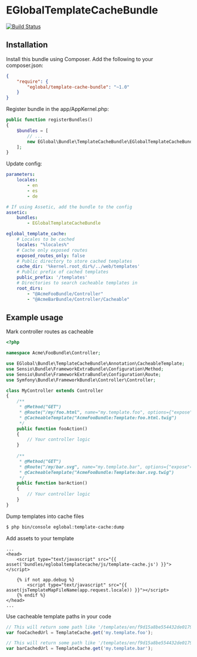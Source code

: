 # EGlobalTemplateCacheBundle

[![Build Status](https://travis-ci.org/eglobal-it/EGlobalTemplateCacheBundle.svg?branch=master)](https://travis-ci.org/eglobal-it/EGlobalTemplateCacheBundle)

## Installation

Install this bundle using Composer. Add the following to your composer.json:

```json
{
    "require": {
        "eglobal/template-cache-bundle": "~1.0"
    }
}
```

Register bundle in the app/AppKernel.php:

```php
public function registerBundles()
{
    $bundles = [
        // ...
        new EGlobal\Bundle\TemplateCacheBundle\EGlobalTemplateCacheBundle(),
    ];
}
```

Update config:

```yaml
parameters:
    locales:
        - en
        - es
        - de

# If using Assetic, add the bundle to the config
assetic:
    bundles:
        - EGlobalTemplateCacheBundle

eglobal_template_cache:
    # Locales to be cached
    locales: "%locales%"
    # Cache only exposed routes
    exposed_routes_only: false
    # Public directory to store cached templates
    cache_dir: '%kernel.root_dir%/../web/templates'
    # Public prefix of cached templates
    public_prefix: '/templates'
    # Directories to search cacheable templates in
    root_dirs:
        - "@AcmeFooBundle/Controller"
        - "@AcmeBarBundle/Controller/Cacheable"
```

## Example usage

Mark controller routes as cacheable

```php
<?php

namespace Acme\FooBundle\Controller;

use EGlobal\Bundle\TemplateCacheBundle\Annotation\CacheableTemplate;
use Sensio\Bundle\FrameworkExtraBundle\Configuration\Method;
use Sensio\Bundle\FrameworkExtraBundle\Configuration\Route;
use Symfony\Bundle\FrameworkBundle\Controller\Controller;

class MyController extends Controller
{
    /**
     * @Method("GET")
     * @Route("/my/foo.html", name="my.template.foo", options={"expose"=true})
     * @CacheableTemplate("AcmeFooBundle:Template:foo.html.twig")
     */
    public function fooAction()
    {
        // Your controller logic
    }
    
    /**
     * @Method("GET")
     * @Route("/my/bar.svg", name="my.template.bar", options={"expose"=true})
     * @CacheableTemplate("AcmeFooBundle:Template:bar.svg.twig")
     */
    public function barAction()
    {
        // Your controller logic
    }
}
```

Dump templates into cache files

```bash
$ php bin/console eglobal:template-cache:dump
```

Add assets to your template

```twig
...
<head>
    <script type="text/javascript" src="{{ asset('bundles/eglobaltemplatecache/js/template-cache.js') }}"></script>
    
    {% if not app.debug %}
        <script type="text/javascript" src="{{ asset(jsTemplateMapFileName(app.request.locale)) }}"></script>
    {% endif %}
</head>
...
```

Use cacheable template paths in your code

```js
// This will return some path like '/templates/en/f9d15a8be554432de01799a8c51d123f.html'
var fooCachedUrl = TemplateCache.get('my.template.foo');

// This will return some path like '/templates/en/f9d15a8be554432de01799a8c51d123f.svg'
var barCachedUrl = TemplateCache.get('my.template.bar');
```
